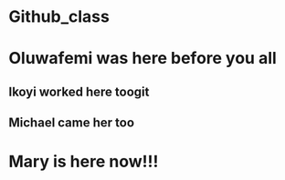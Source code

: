 # Github_class

# Oluwafemi was here before you all

## Ikoyi worked here toogit

## Michael came her too

# Mary is here now!!!
